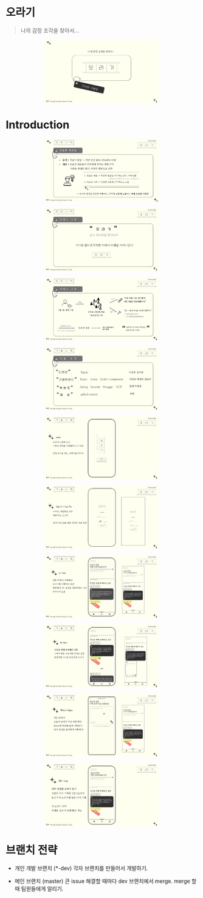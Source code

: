 # 오라기

> 나의 감정 조각을 찾아서...

<img
  src="./readme-src/1.png"
  alt="mainlogo"
  style="display: flex; margin: auto; align-items:center; justify-content : center; max-width: 300px">
>
# Introduction



<img
  src="./readme-src/2.png"
  alt="mainlogo"
  style="display: flex; margin: auto; align-items:center; justify-content : center; max-width: 300px">
>

<img
  src="./readme-src/3.png"
  alt="mainlogo"
  style="display: flex; margin: auto; align-items:center; justify-content : center; max-width: 300px">
>

<img
  src="./readme-src/4.png"
  alt="mainlogo"
  style="display: flex; margin: auto; align-items:center; justify-content : center; max-width: 300px">
>

<img
  src="./readme-src/5.png"
  alt="mainlogo"
  style="display: flex; margin: auto; align-items:center; justify-content : center; max-width: 300px">
>

<img
  src="./readme-src/6.png"
  alt="mainlogo"
  style="display: flex; margin: auto; align-items:center; justify-content : center; max-width: 300px">
>

<img
  src="./readme-src/7.png"
  alt="mainlogo"
  style="display: flex; margin: auto; align-items:center; justify-content : center; max-width: 300px">
>

<img
  src="./readme-src/8.png"
  alt="mainlogo"
  style="display: flex; margin: auto; align-items:center; justify-content : center; max-width: 300px">
>

<img
  src="./readme-src/9.png"
  alt="mainlogo"
  style="display: flex; margin: auto; align-items:center; justify-content : center; max-width: 300px">
>

<img
  src="./readme-src/10.png"
  alt="mainlogo"
  style="display: flex; margin: auto; align-items:center; justify-content : center; max-width: 300px">
>

<img
  src="./readme-src/11.png"
  alt="mainlogo"
  style="display: flex; margin: auto; align-items:center; justify-content : center; max-width: 300px">
>
# 브랜치 전략

* 개인 개발 브랜치 (*-dev)
각자 브랜치를 만들어서 개발하기.

* 메인 브랜치 (master)
큰 issue 해결할 때마다 dev 브랜치에서 merge.
merge 할 때 팀원들에게 알리기.  

